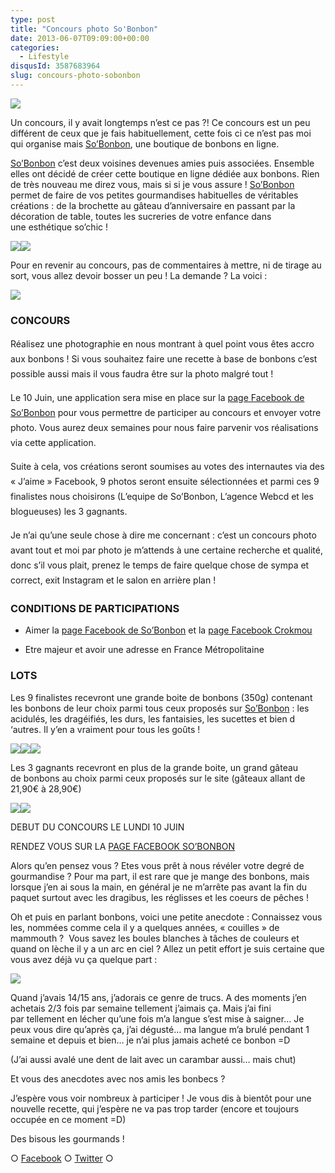 ```yaml
---
type: post
title: "Concours photo So'Bonbon"
date: 2013-06-07T09:09:00+00:00
categories:
  - Lifestyle
disqusId: 3587683964
slug: concours-photo-sobonbon
---
```


[![](http://www.crokmou.com/wp-content/uploads/2013/06/Capture-d-E2-80-99e-CC-81cran-2013-06-06-a-CC-80-20.58.11-300x2561-300x256.png)](http://www.crokmou.com/wp-content/uploads/2013/06/Capture-d-E2-80-99e-CC-81cran-2013-06-06-a-CC-80-20.58.11-300x2561.png)

Un concours, il y avait longtemps n’est ce pas ?! Ce concours est un peu différent de ceux que je fais habituellement, cette fois ci ce n’est pas moi qui organise mais [So’Bonbon](http://www.so-bonbon.fr/), une boutique de bonbons en ligne.

[So’Bonbon](http://www.so-bonbon.fr/) c’est deux voisines devenues amies puis associées. Ensemble elles ont décidé de créer cette boutique en ligne dédiée aux bonbons. Rien de très nouveau me direz vous, mais si si je vous assure ! [So’Bonbon](http://www.so-bonbon.fr/) permet de faire de vos petites gourmandises habituelles de véritables créations : de la brochette au gâteau d’anniversaire en passant par la décoration de table, toutes les sucreries de votre enfance dans une esthétique so’chic !

[![](http://www.crokmou.com/wp-content/uploads/2013/06/Capture-d-25E2-2580-2599e-25CC-2581cran-2013-06-06-a-25CC-2580-21.13.04-277x3001-277x300.png)](http://www.crokmou.com/wp-content/uploads/2013/06/Capture-d-25E2-2580-2599e-25CC-2581cran-2013-06-06-a-25CC-2580-21.13.04-277x3001.png)[![](http://www.crokmou.com/wp-content/uploads/2013/06/Capture-d-25E2-2580-2599e-25CC-2581cran-2013-06-06-a-25CC-2580-21.13.29-253x3001-253x300.png)](http://www.crokmou.com/wp-content/uploads/2013/06/Capture-d-25E2-2580-2599e-25CC-2581cran-2013-06-06-a-25CC-2580-21.13.29-253x3001.png)

Pour en revenir au concours, pas de commentaires à mettre, ni de tirage au sort, vous allez devoir bosser un peu ! La demande ? La voici :

[![](http://www.crokmou.com/wp-content/uploads/2013/06/accroche-jaime-v2-300x2591-300x259.jpg)](http://www.crokmou.com/wp-content/uploads/2013/06/accroche-jaime-v2-300x2591.jpg)

### CONCOURS

<div style="line-height: 24px;">Réalisez une photographie en nous montrant à quel point vous êtes accro aux bonbons ! Si vous souhaitez faire une recette à base de bonbons c’est possible aussi mais il vous faudra être sur la photo malgré tout !

Le 10 Juin, une application sera mise en place sur la [page Facebook de So’Bonbon](https://www.facebook.com/pages/Sobonbon/258021314308847) pour vous permettre de participer au concours et envoyer votre photo. Vous aurez deux semaines pour nous faire parvenir vos réalisations via cette application.

Suite à cela, vos créations seront soumises au votes des internautes via des « J’aime » Facebook, 9 photos seront ensuite sélectionnées et parmi ces 9 finalistes nous choisirons (L’equipe de So’Bonbon, L’agence Webcd et les blogueuses) les 3 gagnants.

Je n’ai qu’une seule chose à dire me concernant : c’est un concours photo avant tout et moi par photo je m’attends à une certaine recherche et qualité, donc s’il vous plait, prenez le temps de faire quelque chose de sympa et correct, exit Instagram et le salon en arrière plan !

</div>

### CONDITIONS DE PARTICIPATIONS

*   Aimer la [page Facebook de So’Bonbon](https://www.facebook.com/pages/Sobonbon/258021314308847) et la [page Facebook Crokmou](https://www.facebook.com/pages/CroKMou/148093255259077)

*   Etre majeur et avoir une adresse en France Métropolitaine

### LOTS

Les 9 finalistes recevront une grande boite de bonbons (350g) contenant les bonbons de leur choix parmi tous ceux proposés sur [So’Bonbon](http://www.so-bonbon.fr/) : les acidulés, les dragéifiés, les durs, les fantaisies, les sucettes et bien d ‘autres. Il y’en a vraiment pour tous les goûts !

![](http://www.crokmou.com/wp-content/uploads/2013/06/Capture-d-E2-80-99e-CC-81cran-2013-06-06-a-CC-80-21.37.421.png)![](http://www.crokmou.com/wp-content/uploads/2013/06/Capture-d-E2-80-99e-CC-81cran-2013-06-06-a-CC-80-21.38.081.png)![](http://www.crokmou.com/wp-content/uploads/2013/06/Capture-d-E2-80-99e-CC-81cran-2013-06-06-a-CC-80-21.38.421.png)

Les 3 gagnants recevront en plus de la grande boite, un grand gâteau de bonbons au choix parmi ceux proposés sur le site (gâteaux allant de 21,90€ à 28,90€)

[![](http://www.crokmou.com/wp-content/uploads/2013/06/Capture-d-E2-80-99e-CC-81cran-2013-06-06-a-CC-80-21.40.53-300x3001-300x300.png)](http://www.crokmou.com/wp-content/uploads/2013/06/Capture-d-E2-80-99e-CC-81cran-2013-06-06-a-CC-80-21.40.53-300x3001.png)[![](http://www.crokmou.com/wp-content/uploads/2013/06/Capture-d-E2-80-99e-CC-81cran-2013-06-06-a-CC-80-21.41.55-300x3001-300x300.png)](http://www.crokmou.com/wp-content/uploads/2013/06/Capture-d-E2-80-99e-CC-81cran-2013-06-06-a-CC-80-21.41.55-300x3001.png)

DEBUT DU CONCOURS LE LUNDI 10 JUIN

RENDEZ VOUS SUR LA [PAGE FACEBOOK SO’BONBON](https://www.facebook.com/pages/Sobonbon/258021314308847)

Alors qu’en pensez vous ? Etes vous prêt à nous révéler votre degré de gourmandise ? Pour ma part, il est rare que je mange des bonbons, mais lorsque j’en ai sous la main, en général je ne m’arrête pas avant la fin du paquet surtout avec les dragibus, les réglisses et les coeurs de pêches !

Oh et puis en parlant bonbons, voici une petite anecdote : Connaissez vous les, nommées comme cela il y a quelques années, « couilles » de mammouth ?  Vous savez les boules blanches à tâches de couleurs et quand on lèche il y a un arc en ciel ? Allez un petit effort je suis certaine que vous avez déjà vu ça quelque part :

![](http://www.crokmou.com/wp-content/uploads/2013/06/P10408841.jpg)

Quand j’avais 14/15 ans, j’adorais ce genre de trucs. A des moments j’en achetais 2/3 fois par semaine tellement j’aimais ça. Mais j’ai fini par tellement en lécher qu’une fois m’a langue s’est mise à saigner… Je peux vous dire qu’après ça, j’ai dégusté… ma langue m’a brulé pendant 1 semaine et depuis et bien… je n’ai plus jamais acheté ce bonbon =D

(J’ai aussi avalé une dent de lait avec un carambar aussi… mais chut)

Et vous des anecdotes avec nos amis les bonbecs ?

J’espère vous voir nombreux à participer ! Je vous dis à bientôt pour une nouvelle recette, qui j’espère ne va pas trop tarder (encore et toujours occupée en ce moment =D)

Des bisous les gourmands !

○ [Facebook](https://www.facebook.com/crokmou.blog) ○ [Twitter](https://twitter.com/Crokmou) ○

